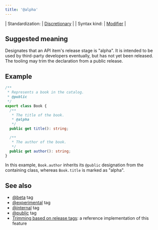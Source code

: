 ```yaml
---
title: '@alpha'
---
```


| Standardization: | [Discretionary](../spec/standardization_groups.md) |
| Syntax kind: | [Modifier](../spec/tag_kinds.md) |

## Suggested meaning

Designates that an API item's release stage is "alpha". It is intended to be used by
third-party developers eventually, but has not yet been released. The tooling may trim the declaration from
a public release.

## Example

```ts
/**
 * Represents a book in the catalog.
 * @public
 */
export class Book {
  /**
   * The title of the book.
   * @alpha
   */
  public get title(): string;

  /**
   * The author of the book.
   */
  public get author(): string;
}
```

In this example, `Book.author` inherits its `@public` designation from the containing class,
whereas `Book.title` is marked as "alpha".

## See also

- [@beta](../tags/beta.md) tag
- [@experimental](../tags/experimental.md) tag
- [@internal](../tags/internal.md) tag
- [@public](../tags/public.md) tag
- [Trimming based on release tags](https://api-extractor.com/pages/setup/configure_rollup/#trimming-based-on-release-tags):
  a reference implementation of this feature
